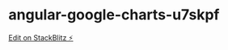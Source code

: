 # angular-google-charts-u7skpf

[Edit on StackBlitz ⚡️](https://stackblitz.com/edit/angular-google-charts-u7skpf)